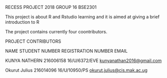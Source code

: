 RECESS PROJECT 2018 GROUP 16 BSE2301

This project is about R and Rstudio learning and it is aimed at giving a brief introduction to R

The project contains currently four coontributors.

PROJECT CONTRIBUTORS

NAME                      STUDENT NUMBER                          REGISTRATION NUMBER                       EMAIL

KUNYA NATHERN               216006158                               16/U/6372/EVE                           kunyanathan2016@gmail.com

Okurut Julius               216014096                               16/U/10950/PS                           okurut.julius@cis.mak.ac.ug


